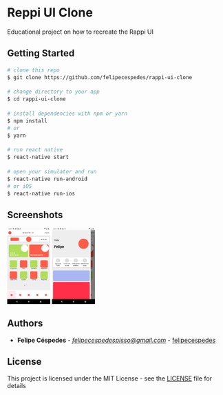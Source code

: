 # Reppi UI Clone
Educational project on how to recreate the Rappi UI

## Getting Started

```bash
# clone this repo
$ git clone https://github.com/felipecespedes/rappi-ui-clone

# change directory to your app
$ cd rappi-ui-clone

# install dependencies with npm or yarn
$ npm install
# or
$ yarn

# run react native
$ react-native start

# open your simulator and run
$ react-native run-android
# or iOS
$ react-native run-ios
```

## Screenshots
<img src="https://raw.githubusercontent.com/felipecespedes/rappi-ui-clone/master/screenshots/home_screen.png" width="100">
<img src="https://raw.githubusercontent.com/felipecespedes/rappi-ui-clone/master/screenshots/drawer_menu.png" width="100">

## Authors

* **Felipe Céspedes** - *felipecespedespisso@gmail.com* - [felipecespedes](https://github.com/felipecespedes)

## License

This project is licensed under the MIT License - see the [LICENSE](LICENSE) file for details
